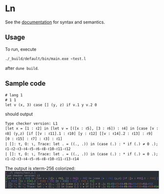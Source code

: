 # Ln
See the [documentation](ln.pdf) for syntax and semantics.

## Usage
To run, execute
```sh
./_build/default/bin/main.exe <test.l
```
after `dune build`.

## Sample code
```
# lang 1
# 1 1
let v (x, 3) case [] (y, z) if v.1 y v.2 0
```
should output
```
Type checker version: L1
[let x = [1 : ℓ2] in [let v = [([x : ℓ5], [3 : ℓ6]) : ℓ4] in [case [v : ℓ8] (y,z) [if [[v : ℓ11].1 : ℓ10] [y : ℓ12] [[v : ℓ14].2 : ℓ13] : ℓ9] [0 : ℓ15] : ℓ7] : ℓ3] : ℓ1]
| []: τ, O: ι, Trace: let . = ((., .)) in (case (.) : * if (.) ≠ 0 .); ℓ1-ℓ2-ℓ3-ℓ4-ℓ5-ℓ6-ℓ8-ℓ10-ℓ11-ℓ12
| []: τ, O: ι, Trace: let . = ((., .)) in (case (.) : * if (.) = 0 .); ℓ1-ℓ2-ℓ3-ℓ4-ℓ5-ℓ6-ℓ8-ℓ10-ℓ11-ℓ13-ℓ14
```
The output is xterm-256 colorized:
![Capture](./capture.png)
